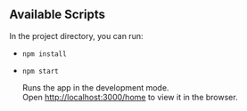 ## Available Scripts

In the project directory, you can run:

- `npm install`

- `npm start`

  Runs the app in the development mode.\
  Open [http://localhost:3000/home](http://localhost:3000/home) to view it in the browser.
